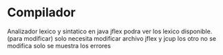 # Compilador
Analizador lexico y sintatico en java
jflex podra ver los lexico disponible. 
(para modificar) solo necesita modificar archivo jflex y jcup 
los otro no se modifica solo se muestra los errores
